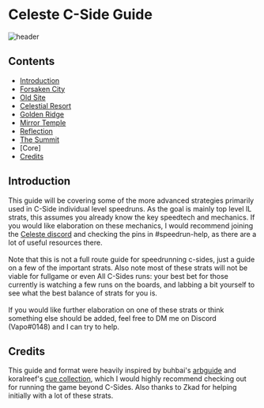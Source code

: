 # Celeste C-Side Guide
![header](https://cdn.discordapp.com/attachments/785077819771453461/1015951976430845982/csides.png)
## Contents
- [Introduction](#introduction)
- [Forsaken City](https://github.com/Vapo41/C-Side-Guide/blob/main/City-C.md)
- [Old Site](https://github.com/Vapo41/C-Side-Guide/blob/main/Site-C.md)
- [Celestial Resort](https://github.com/Vapo41/C-Side-Guide/blob/main/Resort-C.md)
- [Golden Ridge](https://github.com/Vapo41/C-Side-Guide/blob/main/Ridge-C.md)
- [Mirror Temple](https://github.com/Vapo41/C-Side-Guide/blob/main/Temple-C.md)
- [Reflection](https://github.com/Vapo41/C-Side-Guide/blob/main/Reflection-C.md)
- [The Summit](https://github.com/Vapo41/C-Side-Guide/blob/main/Summit-C.md)
- [Core]
- [Credits](#credits)

## Introduction
This guide will be covering some of the more advanced strategies primarily used in C-Side individual level speedruns. As the goal is mainly top level IL strats, this assumes you already know the key speedtech and mechanics. If you would like elaboration on these mechanics, I would recommend joining the [Celeste discord](https://discord.com/invite/celeste) and checking the pins in #speedrun-help, as there are a lot of useful resources there.
\
\
Note that this is not a full route guide for speedrunning c-sides, just a guide on a few of the important strats. Also note most of these strats will not be viable for fullgame or even All C-Sides runs: your best bet for those currently is watching a few runs on the boards, and labbing a bit yourself to see what the best balance of strats for you is.
\
\
If you would like further elaboration on one of these strats or think something else should be added, feel free to DM me on Discord (Vapo#0148) and I can try to help.

## Credits

This guide and format were heavily inspired by buhbai's [arbguide](https://github.com/buhbai/arbguide) and koralreef's [cue collection](https://github.com/koralreeef/anypercent-cuecollection), which I would highly recommend checking out for running the game beyond C-Sides. Also thanks to Zkad for helping initially with a lot of these strats.
